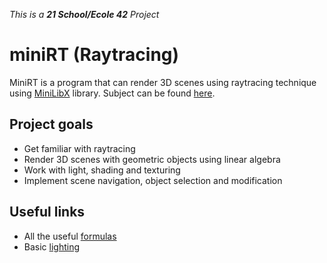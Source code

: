 _This is a **21 School/Ecole 42** Project_

# miniRT (Raytracing)

MiniRT is a program that can render 3D scenes using raytracing technique using [MiniLibX](https://harm-smits.github.io/42docs/libs/minilibx/introduction.html) library. Subject can be found [here](https://cdn.intra.42.fr/pdf/pdf/47303/en.subject.pdf).

## Project goals

* Get familiar with raytracing
* Render 3D scenes with geometric objects using linear algebra
* Work with light, shading and texturing
* Implement scene navigation, object selection and modification

## Useful links

* All the useful [formulas](https://hugi.scene.org/online/hugi24/coding%20graphics%20chris%20dragan%20raytracing%20shapes.htm)
* Basic [lighting](https://learnopengl.com/Lighting/Basic-Lighting)
